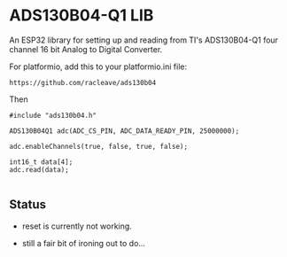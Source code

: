 
# ADS130B04-Q1 LIB

An ESP32 library for setting up and reading from TI's ADS130B04-Q1 four
channel 16 bit Analog to Digital Converter.

For platformio, add this to your platformio.ini file:

```
https://github.com/racleave/ads130b04
```

Then

```
#include "ads130b04.h"

ADS130B04Q1 adc(ADC_CS_PIN, ADC_DATA_READY_PIN, 25000000);

adc.enableChannels(true, false, true, false);

int16_t data[4];
adc.read(data);


```

## Status


 - reset is currently not working.
 
 - still a fair bit of ironing out to do...
 
